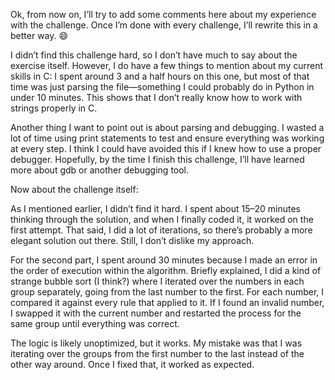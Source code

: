 Ok, from now on, I’ll try to add some comments here about my experience with the challenge. 
Once I’m done with every challenge, I’ll rewrite this in a better way. 😄

I didn’t find this challenge hard, so I don’t have much to say about the exercise itself. 
However, I do have a few things to mention about my current skills in C:
I spent around 3 and a half hours on this one, but most of that time was just parsing the 
file—something I could probably do in Python in under 10 minutes. 
This shows that I don’t really know how to work with strings properly in C.

Another thing I want to point out is about parsing and debugging. I wasted a lot of time 
using print statements to test and ensure everything was working at every step. 
I think I could have avoided this if I knew how to use a proper debugger. 
Hopefully, by the time I finish this challenge, I’ll have learned more about gdb or 
another debugging tool.

Now about the challenge itself:

As I mentioned earlier, I didn’t find it hard. I spent about 15–20 minutes thinking through 
the solution, and when I finally coded it, it worked on the first attempt. That said, 
I did a lot of iterations, so there’s probably a more elegant solution out there. 
Still, I don’t dislike my approach.

For the second part, I spent around 30 minutes because I made an error in the order of execution 
within the algorithm. Briefly explained, I did a kind of strange bubble sort (I think?) where 
I iterated over the numbers in each group separately, going from the last number to the first. 
For each number, I compared it against every rule that applied to it. If I found an invalid 
number, I swapped it with the current number and restarted the process for the same group 
until everything was correct.

The logic is likely unoptimized, but it works. My mistake was that I was iterating over the 
groups from the first number to the last instead of the other way around. 
Once I fixed that, it worked as expected.